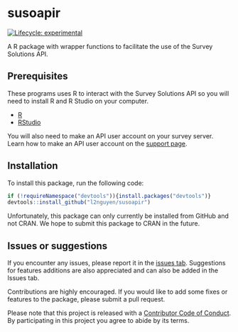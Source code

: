 # susoapir
  <!-- badges: start -->
  [![Lifecycle: experimental](https://img.shields.io/badge/lifecycle-experimental-orange.svg)](https://www.tidyverse.org/lifecycle/#experimental)
  <!-- badges: end -->
  
A R package with wrapper functions to facilitate the use of the Survey Solutions API.

## Prerequisites
These programs uses R to interact with the Survey Solutions API so you will need to install R and R Studio on your computer.

* [R](https://cran.rstudio.com/)
* [RStudio](https://www.rstudio.com/products/rstudio/download/)

You will also need to make an API user account on your survey server. Learn how to make an API user account on the [support page](https://support.mysurvey.solutions/headquarters/api/survey-solutions-api/).

## Installation
To install this package, run the following code:
``` r
if (!requireNamespace("devtools")){install.packages("devtools")}
devtools::install_github("l2nguyen/susoapir")
```

Unfortunately, this package can only currently be installed from GitHub and not CRAN. We hope to submit this package to CRAN in the future.

## Issues or suggestions
If you encounter any issues, please report it in the [issues tab](https://github.com/l2nguyen/susoapir/issues). Suggestions for features additions are also appreciated and can also be added in the Issues tab.

Contributions are highly encouraged. If you would like to add some fixes or features to the package, please submit a pull request.

Please note that this project is released with a [Contributor Code of Conduct](CODE_OF_CONDUCT.md). By participating in this project you agree to abide by its terms.
